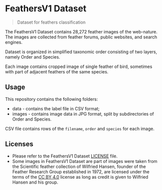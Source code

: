 # FeathersV1 Dataset

> Dataset for feathers classification

The FeathersV1 Dataset contains 28,272 feather images of the web-nature. The images are collected from feather forums, public websites, and search engines.

Dataset is organized in simplified taxonomic order consisting of two layers, namely Order and Species.

Each image contains cropped image of single feather of bird, sometimes with part of adjacent feathers of the same species.

## Usage

This repository contains the following folders:

* data - contains the label file in CSV format;
* images - contains image data in JPG format, split by subdirectories of Order and Species.

CSV file contains rows of the `filename`, `order` and `species` for each image.

## Licenses

* Please refer to the FeathersV1 Dataset [LICENSE](https://github.com/feathers-dataset/feathersv1-dataset/blob/master/LICENSE) file.
* Some images in FeathersV1 Dataset are part of images were taken from the Scientific feather collection of Wilfried Hansen, founder of the Feather Research Group established in 1972, are licensed under the terms of the [CC BY 4.0](https://creativecommons.org/licenses/by/4.0/) license as long as credit is given to Wilfried Hansen and his group.
